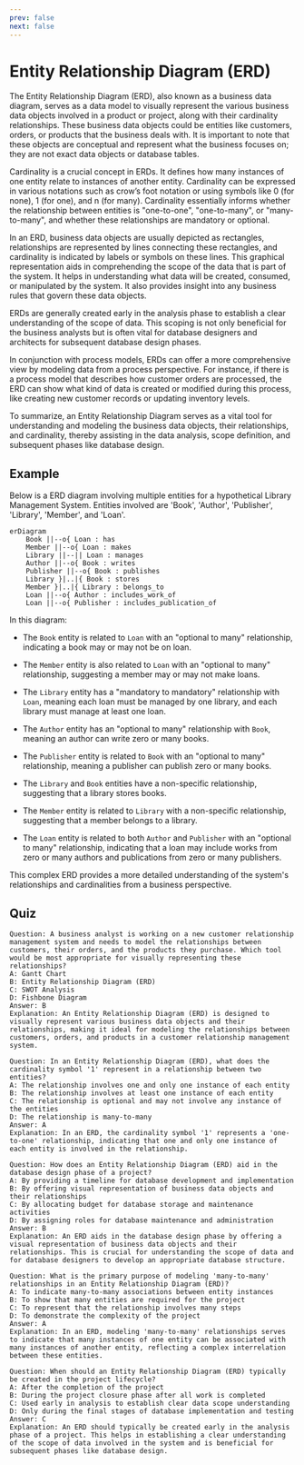```yaml
---
prev: false
next: false
---
```


# Entity Relationship Diagram (ERD)

The Entity Relationship Diagram (ERD), also known as a business data diagram, serves as a data model to visually represent the various business data objects involved in a product or project, along with their cardinality relationships. These business data objects could be entities like customers, orders, or products that the business deals with. It is important to note that these objects are conceptual and represent what the business focuses on; they are not exact data objects or database tables.

Cardinality is a crucial concept in ERDs. It defines how many instances of one entity relate to instances of another entity. Cardinality can be expressed in various notations such as crow’s foot notation or using symbols like 0 (for none), 1 (for one), and n (for many). Cardinality essentially informs whether the relationship between entities is "one-to-one", "one-to-many", or "many-to-many", and whether these relationships are mandatory or optional.

In an ERD, business data objects are usually depicted as rectangles, relationships are represented by lines connecting these rectangles, and cardinality is indicated by labels or symbols on these lines. This graphical representation aids in comprehending the scope of the data that is part of the system. It helps in understanding what data will be created, consumed, or manipulated by the system. It also provides insight into any business rules that govern these data objects.

ERDs are generally created early in the analysis phase to establish a clear understanding of the scope of data. This scoping is not only beneficial for the business analysts but is often vital for database designers and architects for subsequent database design phases.

In conjunction with process models, ERDs can offer a more comprehensive view by modeling data from a process perspective. For instance, if there is a process model that describes how customer orders are processed, the ERD can show what kind of data is created or modified during this process, like creating new customer records or updating inventory levels.

To summarize, an Entity Relationship Diagram serves as a vital tool for understanding and modeling the business data objects, their relationships, and cardinality, thereby assisting in the data analysis, scope definition, and subsequent phases like database design.

## Example

Below is a ERD diagram involving multiple entities for a hypothetical Library Management System. Entities involved are 'Book', 'Author', 'Publisher', 'Library', 'Member', and 'Loan'.

```mermaid
erDiagram
    Book ||--o{ Loan : has
    Member ||--o{ Loan : makes
    Library ||--|| Loan : manages
    Author ||--o{ Book : writes
    Publisher ||--o{ Book : publishes
    Library }|..|{ Book : stores
    Member }|..|{ Library : belongs_to
    Loan ||--o{ Author : includes_work_of
    Loan ||--o{ Publisher : includes_publication_of
```

In this diagram:

- The `Book` entity is related to `Loan` with an "optional to many" relationship, indicating a book may or may not be on loan.

- The `Member` entity is also related to `Loan` with an "optional to many" relationship, suggesting a member may or may not make loans.

- The `Library` entity has a "mandatory to mandatory" relationship with `Loan`, meaning each loan must be managed by one library, and each library must manage at least one loan.

- The `Author` entity has an "optional to many" relationship with `Book`, meaning an author can write zero or many books.

- The `Publisher` entity is related to `Book` with an "optional to many" relationship, meaning a publisher can publish zero or many books.

- The `Library` and `Book` entities have a non-specific relationship, suggesting that a library stores books.

- The `Member` entity is related to `Library` with a non-specific relationship, suggesting that a member belongs to a library.

- The `Loan` entity is related to both `Author` and `Publisher` with an "optional to many" relationship, indicating that a loan may include works from zero or many authors and publications from zero or many publishers.

This complex ERD provides a more detailed understanding of the system's relationships and cardinalities from a business perspective.

## Quiz

```quiz
Question: A business analyst is working on a new customer relationship management system and needs to model the relationships between customers, their orders, and the products they purchase. Which tool would be most appropriate for visually representing these relationships?
A: Gantt Chart
B: Entity Relationship Diagram (ERD)
C: SWOT Analysis
D: Fishbone Diagram
Answer: B
Explanation: An Entity Relationship Diagram (ERD) is designed to visually represent various business data objects and their relationships, making it ideal for modeling the relationships between customers, orders, and products in a customer relationship management system.

Question: In an Entity Relationship Diagram (ERD), what does the cardinality symbol '1' represent in a relationship between two entities?
A: The relationship involves one and only one instance of each entity
B: The relationship involves at least one instance of each entity
C: The relationship is optional and may not involve any instance of the entities
D: The relationship is many-to-many
Answer: A
Explanation: In an ERD, the cardinality symbol '1' represents a 'one-to-one' relationship, indicating that one and only one instance of each entity is involved in the relationship.

Question: How does an Entity Relationship Diagram (ERD) aid in the database design phase of a project?
A: By providing a timeline for database development and implementation
B: By offering visual representation of business data objects and their relationships
C: By allocating budget for database storage and maintenance activities
D: By assigning roles for database maintenance and administration
Answer: B
Explanation: An ERD aids in the database design phase by offering a visual representation of business data objects and their relationships. This is crucial for understanding the scope of data and for database designers to develop an appropriate database structure.

Question: What is the primary purpose of modeling 'many-to-many' relationships in an Entity Relationship Diagram (ERD)?
A: To indicate many-to-many associations between entity instances
B: To show that many entities are required for the project
C: To represent that the relationship involves many steps
D: To demonstrate the complexity of the project
Answer: A
Explanation: In an ERD, modeling 'many-to-many' relationships serves to indicate that many instances of one entity can be associated with many instances of another entity, reflecting a complex interrelation between these entities.

Question: When should an Entity Relationship Diagram (ERD) typically be created in the project lifecycle?
A: After the completion of the project
B: During the project closure phase after all work is completed
C: Used early in analysis to establish clear data scope understanding
D: Only during the final stages of database implementation and testing
Answer: C
Explanation: An ERD should typically be created early in the analysis phase of a project. This helps in establishing a clear understanding of the scope of data involved in the system and is beneficial for subsequent phases like database design.
```
